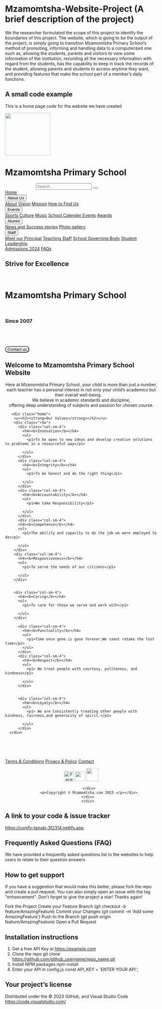 # Mzamomtsha-Website-Project (A brief description of the project)
We the researcher formulated the scope of this project to identify the boundaries of this project. The website, which is going to be the output of the project, is simply going to transition Mzamomtsha Primary School’s method of promoting, informing and handling data to a computerized one such as, allowing the students, parents and visitors to view some information of the institution, recording all the necessary information with regard from the students, has the capability to keep in track the records of the student, allowing parents and students to access anytime they want, and providing features that make the school part of a member’s daily functions.

## A small code example
This is a home page code for the website we have created
<!DOCTYPE html>
<html lang="en">
  
  <title>Mzamomtsha Primary Shool</title>
  <meta charset="utf-8">
  <meta name="viewport" content="width=device-width, initial-scale=1">
  <link rel="stylesheet" href="https://cdn.jsdelivr.net/npm/bootstrap@4.6.2/dist/css/bootstrap.min.css">
  <script src="https://cdn.jsdelivr.net/npm/jquery@3.6.3/dist/jquery.slim.min.js"></script>
  <script src="https://cdn.jsdelivr.net/npm/popper.js@1.16.1/dist/umd/popper.min.js"></script>
  <script src="https://cdn.jsdelivr.net/npm/bootstrap@4.6.2/dist/js/bootstrap.bundle.min.js"></script>
  <meta name="viewport" content="width=device-width, initial-scale=1">
  <link rel="stylesheet" href="https://cdnjs.cloudflare.com/ajax/libs/font-awesome/4.7.0/css/font-awesome.min.css">
  <meta name="viewport" content="width=device-width, initial-scale=1">
  <link rel="stylesheet" href="https://maxcdn.bootstrapcdn.com/bootstrap/3.4.1/css/bootstrap.min.css">
  <script src="https://ajax.googleapis.com/ajax/libs/jquery/3.6.3/jquery.min.js"></script>
  <script src="https://maxcdn.bootstrapcdn.com/bootstrap/3.4.1/js/bootstrap.min.js"></script>
  <!-- Load font awesome icons -->
<link rel="stylesheet" href="https://cdnjs.cloudflare.com/ajax/libs/font-awesome/4.7.0/css/font-awesome.min.css">
<!--Responsive topnav-->
<link rel="stylesheet" href="https://cdnjs.cloudflare.com/ajax/libs/font-awesome/4.7.0/css/font-awesome.min.css">
<link rel='stylesheet' href='style.css'/>
<!-- Header -->
<div class="header">
  <div class="jumbotron jumbotron-fluid"></class>
 <img src='logow.png' width="150" height="140"/>
 <div class="container">
     <h1>Mzamomtsha Primary School</h1></div>
     <form class="example" action="/action_page.php" style="margin:auto;max-width:300px">
      <input type="text" placeholder="Search.." name="search2">
      <button type="submit"><i class="fa fa-search"></i></button>
    </form>
</div>
</div> 
<div class="navbar" id="myTopnav">
  <a href="Home.html">Home</a>
  <div class="subnav">
    <button class="subnavbtn">About Us<i class="fa fa-caret-down"></i></button>
    <div class="subnav-content">
      <a href="About.html">About</a>
      <a href="Vision.html">Vision</a>
      <a href="mission.html">Mission</a>
      <a href="Find.html">How to Find Us</a>
    </div>
  </div> 
  <div class="subnav">
    <button class="subnavbtn">Events <i class="fa fa-caret-down"></i></button>
    <div class="subnav-content">
      <a href="Sport.html">Sports</a>
      <a href="Culture.html">Culture</a>
      <a href="Music.html">Music</a>
      <a href="SchoolCalender.html">School Calender Events</a>
      <a href="Awards.html">Awards</a>
    </div>
  </div> 
  <div class="subnav">
    <button class="subnavbtn">Alumni<i class="fa fa-caret-down"></i></button>
    <div class="subnav-content">
      <a href="News.html">News and Success stories</a>
      <a href="Gallery.html">Photo gallery</a>
    </div>
  </div>
  <div class="subnav">
    <button class="subnavbtn">Staff <i class="fa fa-caret-down"></i></button>
    <div class="subnav-content">
	 <a href="heads.html">Meet our Principal</a>
      <a href="teaching.html">Teaching Staff</a>
      <a href="Social.html">School Governing Body</a>
      <a href="Student.html">Student Leadership</a>
    </div>
  </div>
  <a href="admission.html">Admissions 2024</a>
  <a href="FAQ .html">FAQs</a>

 <a href="javascript:void(0);" class="icon" onclick="myFunction()">
    <i class="fa fa-bars"></i></a>
</div>            
</div>                                                     
  <dv class="main">
   <h2><b>Strive for Excellence</b></h2>
   <br>
    <h1><b>Mzamomtsha Primary School</b></h1>
	<br>
    <h3><b>Since 2007</b></h3>
	<br>
    <h1><a href="Contact.html">
              <button style="border-radius: 12px;" class="Button">
               Contact us
           </button>
           </a>
          </h1>
 <h2>Welcome to Mzamomtsha Primary School Website</h2>
    <p2><center>Here at Mzamomtsha Primary School, your child is more than just a number, each teacher has a personal interest in not only your child’s academics but their overall well-being.     
      <br> We believe in academic standards and discipline, <br>
       offering deep understanding of subjects and passion for chosen course.</center></p2> 
  
       <div class="home">
        <u><h2><strong>Our Values</strong></h2></u>
        <div class="row">
          <div class="col-sm-4">
            <h4><b>Innovation</b></h4>
            <ul>
              <p1>To be open to new ideas and develop creative solutions to problems in a resourceful way</p1>
              
            </ul> 
          </div>
          <div class="col-sm-4">
            <h4><b>Integrity</b></h4>
            <ul>
              <p1>To be honest and do the right thing</p1>
            
            </ul>
          </div>
          <div class="col-sm-4">
            <h4><b>Accountability</b></h4>        
            <ul>
              <p1>We take Responsibility</p1>
            
            </ul>
          </div>
          <div class="col-sm-4">
          <h4><b>Competence</b></h4>
          <ul>
            <p1>The ability and capacity to do the job we were employed to do</p1>
            
          </ul> 
        </div>
        <div class="col-sm-4">
          <h4><b>Responsiveness</b></h4>
          <ul>
            <p1>To serve the needs of our citizens</p1>
          
          </ul>
        </div>
    
    
        <div class="col-sm-4">
          <h4><b>Caring</b></h4>        
          <ul>
            <p1>To care for those we serve and work with</p1>
          
          </ul>
        </div>
          
          <div class="col-sm-4">
            <h4><b>Punctuality</b></h4>  
            <ul>
              <p1>Time once gone is gone forever;We canot retake the lost time</p1>
            </ul>      
          </div>
          <div class="col-sm-4">
            <h4><b>Respect</b></h4>        
            <ul>
              <p1> We treat people with courtesy, politeness, and kindness</p1>
              
            </ul>
          </div>
         
          
          <div class="col-sm-4">
            <h4><b>Loyaty</b></h4>  
            <ul>
              <p1> We are Consistently treating other people with kindness, fairness,and generocity of spirit.</p1>
            
            </ul>      
          </div>
      </div>
  </div>
  </dv>
  
 
</body>
<br>
<br>
<br>
<!--footer-->

<footer>

  <div class="footer">
    <div class="small-print">
      <div class="cont">
        <p><a href="terms.html">Terms & Conditions</a> 
          <a href="privacy.html">Privacy & Policy</a>
           <a href="Contact.html">Contact</a></p>
           <div class="social" style="text-align: center;">
            <a href="https://web.facebook.com/"><img src="facebook.png "  alt="Facebook" width="33px" height="33px"/></a>
            <a href="https://www.instagram.com/?hl=en"> <img src="instagram.png" alt="" width="33px" height="32px"/></a>
            <a href="https://twitter.com/i/flow/login"><img src="twitter.png" alt="" width="40px" height="43px"/></a>
            
           </div>
           <p>Copyright © Mzamomtsha.com 2023 </p></div>
          </div>
          </div>
</Footer>
      <!--Toggle between adding and removing the "responsive" class to topnav when the user clicks on the icon-->
      <script>
        function myFunction() {
        var x = document.getElementById("myTopnav");
        if (x.className === "navbar") {
          x.className += " responsive";
        } else {
          x.className = "navbar";
        }
        }
        </script>
      </html>


## A link to your code & issue tracker
https://comfy-tanuki-3f2314.netlify.app

## Frequently Asked Questions (FAQ)
We have provided a frequently asked questions list to the websites to help users to relate to their question answers 

## How to get support
If you have a suggestion that would make this better, please fork the repo and create a pull request. You can also simply open an issue with the tag "enhancement". Don't forget to give the project a star! Thanks again!

Fork the Project
Create your Feature Branch (git checkout -b feature/AmazingFeature)
Commit your Changes (git commit -m 'Add some AmazingFeature')
Push to the Branch (git push origin feature/AmazingFeature)
Open a Pull Request

## Installation instructions
1. Get a free API Key at https://example.com
2. Clone the repo
git clone https://github.com/github_username/repo_name.git
3. Install NPM packages
npm install
4. Enter your API in config.js
const API_KEY = 'ENTER YOUR API';


## Your project’s license
Distributed under the © 2023 GitHub, and Visual Studio Code https://code.visualstudio.com/
